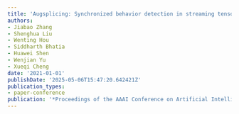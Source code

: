 ```yaml
---
title: 'Augsplicing: Synchronized behavior detection in streaming tensors'
authors:
- Jiabao Zhang
- Shenghua Liu
- Wenting Hou
- Siddharth Bhatia
- Huawei Shen
- Wenjian Yu
- Xueqi Cheng
date: '2021-01-01'
publishDate: '2025-05-06T15:47:20.642421Z'
publication_types:
- paper-conference
publication: '*Proceedings of the AAAI Conference on Artificial Intelligence*'
---
```

